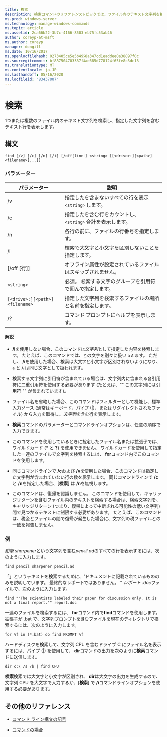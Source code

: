 ```yaml
---
title: 検索
description: 検索コマンドのリファレンストピックでは、ファイル内のテキスト文字列を検索し、指定された文字列をファイルに表示します。
ms.prod: windows-server
ms.technology: manage-windows-commands
ms.topic: article
ms.assetid: 2ca66b22-3b7c-4166-8503-eb75fc53ab46
author: coreyp-at-msft
ms.author: coreyp
manager: dongill
ms.date: 10/16/2017
ms.openlocfilehash: 0273405ce5e5b4958a347cd1eaddee0a38897f0c
ms.sourcegitcommit: bf887504703337f8ad685d778124f65fe8c3dc13
ms.translationtype: MT
ms.contentlocale: ja-JP
ms.lasthandoff: 05/16/2020
ms.locfileid: "83437007"
---
```

# <a name="find"></a>検索

1つまたは複数のファイル内のテキスト文字列を検索し、指定した文字列を含むテキスト行を表示します。

## <a name="syntax"></a>構文

```
find [/v] [/c] [/n] [/i] [/off[line]] <string> [[<drive>:][<path>]<filename>[...]]
```

### <a name="parameters"></a>パラメーター

| パラメーター | 説明 |
| --------- | ----------- |
| /v | 指定したを含まないすべての行を表示 `<string>` します。 |
| /c | 指定したを含む行をカウントし、 `<string>` 合計を表示します。 |
| /n | 各行の前に、ファイルの行番号を指定します。 |
| /i | 検索で大文字と小文字を区別しないことを指定します。 |
| [/off [行]] | オフライン属性が設定されているファイルはスキップされません。 |
| `<string>` | 必須。 検索する文字のグループを引用符で囲んで指定します。 |
| `[<drive>:][<path>]<filename>` | 指定した文字列を検索するファイルの場所と名前を指定します。 |
| /? | コマンド プロンプトにヘルプを表示します。 |

#### <a name="remarks"></a>解説

- **/I**を使用しない場合、このコマンドは*文字列*として指定した内容を検索します。 たとえば、このコマンドでは、との文字を別々に扱い `a` `A` ます。 ただし、 **/i**を使用した場合、検索は大文字と小文字が区別されないようになり、 `a` と `A` は同じ文字として扱われます。

- 検索する文字列に引用符が含まれている場合は、文字列内に含まれる各引用符に二重引用符を使用する必要があります (たとえば、"" この文字列には引用符 "" が含まれています)。

- ファイル名を省略した場合、このコマンドはフィルターとして機能し、標準入力ソース (通常はキーボード、パイプ (|)、またはリダイレクトされたファイル) から入力を取得し、*文字列*を含む行を表示します。

- **検索**コマンドのパラメーターとコマンドラインオプションは、任意の順序で入力できます。

- このコマンドを使用しているときに指定したファイル名または拡張子では、ワイルドカード (**&#42;** と **?**) を使用できません。 ワイルドカードを使用して指定した一連のファイルで文字列を検索するには、 **for**コマンド内でこのコマンドを使用します。

- 同じコマンドラインで **/c**および **/v**を使用した場合、このコマンドは指定した文字列が含まれていない行の数を表示します。 同じコマンドラインで **/c**と **/n**を指定した場合、[**検索**] は **/n**を無視します。

- このコマンドは、復帰を認識しません。 このコマンドを使用して、キャリッジリターンを含むファイル内のテキストを検索する場合は、検索文字列を、キャリッジリターン (つまり、復帰によって中断される可能性の低い文字列) 間で見つかるテキストに制限する必要があります。 たとえば、このコマンドは、税金とファイルの間で復帰が発生した場合に、文字列の税ファイルとの一致を報告しません。

### <a name="examples"></a>例

*鉛筆 sharpener*という文字列を含む*pencil.ad*のすべての行を表示するには、次のように入力します。

```
find pencil sharpener pencil.ad
```

「」というテキストを検索するために、"ドキュメントに記載されているもののみを説明しています。 最終的なレポートではありません。 " *レポート .doc*ファイルで、次のように入力します。

```
find ""The scientists labeled their paper for discussion only. It is not a final report."" report.doc
```

一連のファイルを検索するには、 **for**コマンド内で**find**コマンドを使用します。 拡張子が .bat で、文字列プロンプトを含むファイルを現在のディレクトリで検索するには、次のように入力します。

```
for %f in (*.bat) do find PROMPT %f
```

ハードディスクを検索して、文字列 CPU を含むドライブ C にファイル名を表示するには、パイプ (|) を使用して、 **dir**コマンドの出力を次のように**検索**コマンドに送信します。

```
dir c:\ /s /b | find CPU
```

**検索**検索では大文字と小文字が区別され、 **dir**は大文字の出力を生成するので、文字列 CPU を大文字で入力するか、[**検索**] で **/i**コマンドラインオプションを使用する必要があります。

## <a name="additional-references"></a>その他のリファレンス

- [コマンド ライン構文の記号](command-line-syntax-key.md)

- [コマンドの場合](for.md)